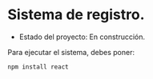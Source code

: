 <h1> Sistema de registro. </h1>

- Estado del proyecto: En construcción.

Para ejecutar el sistema, debes poner:

````npm install react````
